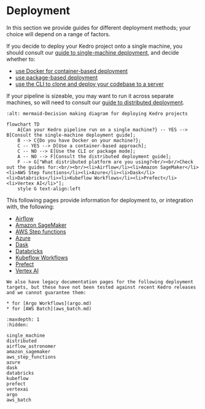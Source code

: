 # Deployment

In this section we provide guides for different deployment methods; your choice  will depend on a range of factors.

If you decide to deploy your Kedro project onto a single machine, you should consult our [guide to single-machine deployment](single_machine.md), and decide whether to:

* [use Docker for container-based deployment](./single_machine.md#container-based)
* [use package-based deployment](./single_machine.md#package-based)
* [use the CLI to clone and deploy your codebase to a server](./single_machine.md#cli-based)

If your pipeline is sizeable, you may want to run it across separate machines, so will need to consult our [guide to distributed deployment](distributed.md).

```{mermaid}
:alt: mermaid-Decision making diagram for deploying Kedro projects

flowchart TD
    A{Can your Kedro pipeline run on a single machine?} -- YES --> B[Consult the single-machine deployment guide];
    B --> C{Do you have Docker on your machine?};
    C -- YES --> D[Use a container-based approach];
    C -- NO --> E[Use the CLI or package mode];
    A -- NO --> F[Consult the distributed deployment guide];
    F --> G["What distributed platform are you using?<br/><br/>Check out the guides for:<br/><br/><li>Airflow</li><li>Amazon SageMaker</li><li>AWS Step functions</li><li>Azure</li><li>Dask</li><li>Databricks</li><li>Kubeflow Workflows</li><li>Prefect</li><li>Vertex AI</li>"];
    style G text-align:left
```

This following pages provide information for deployment to, or integration with, the following:

* [Airflow](airflow_astronomer.md)
* [Amazon SageMaker](amazon_sagemaker.md)
* [AWS Step functions](aws_step_functions.md)
* [Azure](azure.md)
* [Dask](dask.md)
* [Databricks](../integrations/databricks_workspace.md)
* [Kubeflow Workflows](kubeflow.md)
* [Prefect](prefect.md)
* [Vertex AI](vertexai.md)

``` {warning}
We also have legacy documentation pages for the following deployment targets, but these have not been tested against recent Kedro releases and we cannot guarantee them:

* for [Argo Workflows](argo.md)
* for [AWS Batch](aws_batch.md)
```



```{toctree}
:maxdepth: 1
:hidden:

single_machine
distributed
airflow_astronomer
amazon_sagemaker
aws_step_functions
azure
dask
databricks
kubeflow
prefect
vertexai
argo
aws_batch
```
